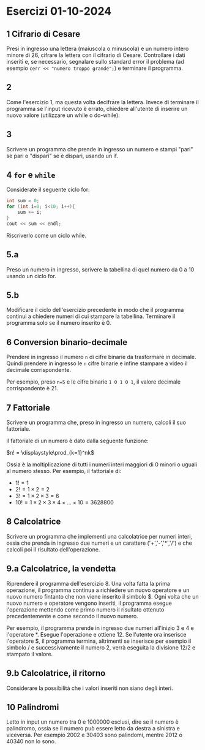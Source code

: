 
# Esercizi 01-10-2024

## 1 Cifrario di Cesare

Presi in ingresso una lettera (maiuscola o minuscola) e un numero intero minore di 26, cifrare la lettera con il cifrario di Cesare.
Controllare i dati inseriti e, se necessario, segnalare sullo standard error il problema (ad esempio `cerr << "numero troppo grande";`)
e terminare il programma.

## 2

Come l'esercizio 1, ma questa volta decifrare la lettera. Invece di terminare il programma se l'input ricevuto è errato,
chiedere all'utente di inserire un nuovo valore (utilizzare un while o do-while).

## 3

Scrivere un programma che prende in ingresso un numero e stampi "pari" se pari o "dispari" se è dispari, usando un if.

## 4 `for` e `while`

Considerate il seguente ciclo for:

```c++
int sum = 0;
for (int i=0; i<10; i++){
    sum += i;
}
cout << sum << endl;
```

Riscriverlo come un ciclo while. 

## 5.a

Preso un numero in ingresso, scrivere la tabellina di quel numero da 0 a 10 usando un ciclo for.

## 5.b

Modificare il ciclo dell'esercizio precedente in modo che il programma continui a chiedere numeri di cui stampare
la tabellina. Terminare il programma solo se il numero inserito è 0. 

## 6 Conversion binario-decimale

Prendere in ingresso il numero `n` di cifre binarie da trasformare in decimale. Quindi prendere in ingresso le `n` 
cifre binarie e infine stampare a video il decimale corrispondente. 

Per esempio, preso `n=5` e le cifre binarie `1 0 1 0 1`, il valore decimale corrispondente è
21. 

## 7 Fattoriale

Scrivere un programma che, preso in ingresso un numero, calcoli il suo fattoriale. 

Il fattoriale di un numero è dato dalla seguente funzione:

$n! = \displaystyle\prod_{k=1}^nk$

Ossia è la moltiplicazione di tutti i numeri interi maggiori di 0 minori o uguali al numero stesso. Per esempio, il
fattoriale di:

- $1! = 1$
- $2! = 1\times 2 = 2$
- $3! = 1\times 2\times 3 = 6$
- $10! = 1\times 2\times 3\times 4\times ... \times 10 = 3628800$

## 8 Calcolatrice

Scrivere un programma che implementi una calcolatrice per numeri interi, ossia che prenda in ingresso due numeri e un carattere ('+','-','*','/') e che calcoli poi il risultato dell'operazione.

## 9.a Calcolatrice, la vendetta

Riprendere il programma dell'esercizio 8. Una volta fatta la prima operazione, il programma continua a richiedere un nuovo operatore e un nuovo numero fintanto che non viene inserito il simbolo \$. Ogni volta che un nuovo numero e operatore vengono inseriti, il programma esegue l'operazione mettendo come primo numero il risultato ottenuto precedentemente e come secondo il nuovo numero. 

Per esempio, il programma prende in ingresso due numeri all'inizio 3 e 4 e l'operatore *. Esegue l'operazione e ottiene 12. Se l'utente ora inserisce l'operatore \$, il programma termina, altrimenti se inserisce per esempio il simbolo / e successivamente il numero 2, verrà eseguita la divisione 12/2 e stampato il valore. 

## 9.b Calcolatrice, il ritorno

Considerare la possibilità che i valori inseriti non siano degli  interi. 

## 10 Palindromi

Letto in input un numero tra 0 e 1000000 esclusi, dire se il numero è palindromo, ossia se il numero può essere letto da destra a sinistra e viceversa. Per esempio 2002 e 30403 sono palindomi, mentre 2012 o 40340 non lo sono. 



